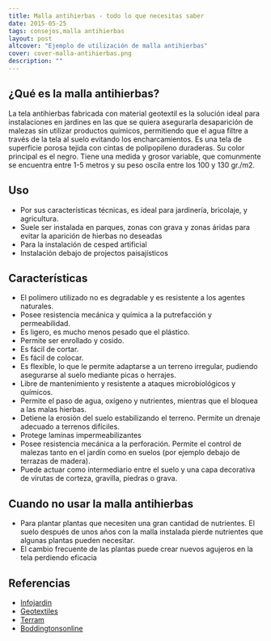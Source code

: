 ```yaml
---
title: Malla antihierbas - todo lo que necesitas saber
date: 2015-05-25
tags: consejos,malla antihierbas
layout: post
altcover: "Ejemplo de utilización de malla antihierbas"
cover: cover-malla-antihierbas.png
description: ""
---
```


¿Qué es la malla antihierbas?
-----------------------------

La tela antihierbas fabricada con material geotextil es la solución ideal para instalaciones en jardines en las que se quiera asegurarla desaparición de malezas sin utilizar productos químicos, permitiendo que el agua filtre a través de la tela al suelo evitando los encharcamientos.
Es una tela de superficie porosa tejida con cintas de polipopileno duraderas. Su color principal es el negro. Tiene una medida y grosor variable, que comunmente se encuentra entre 1-5 metros y su peso oscila entre los 100 y 130 gr./m2.


Uso
---

-	Por sus características técnicas, es ideal para jardinería, bricolaje, y agricultura.
-	Suele ser instalada en parques, zonas con grava y zonas áridas para evitar la aparición de hierbas no deseadas
-	Para la instalación de cesped artificial
-	Instalación debajo de projectos paisajísticos

Características
---------------

-	El polímero utilizado no es degradable y es resistente a los agentes naturales.
-	Posee resistencia mecánica y química a la putrefacción y permeabilidad.
-	Es ligero, es mucho menos pesado que el plástico.
-	Permite ser enrollado y cosido.
-	Es fácil de cortar.
-	Es fácil de colocar.
-	Es flexible, lo que le permite adaptarse a un terreno irregular, pudiendo asegurarse al suelo mediante picas o herrajes.
-	Libre de mantenimiento y resistente a ataques microbiológicos y químicos.
-	Permite el paso de agua, oxígeno y nutrientes, mientras que el bloquea a las malas hierbas.
-	Detiene la erosión del suelo estabilizando el terreno. Permite un drenaje adecuado a terrenos difíciles.
-	Protege laminas impermeabilizantes
-	Posee resistencia mecánica a la perforación. Permite el control de malezas tanto en el jardín como en suelos (por ejemplo debajo de terrazas de madera).
-	Puede actuar como intermediario entre el suelo y una capa decorativa de virutas de corteza, gravilla, piedras o grava.

Cuando no usar la malla antihierbas
-----------------------------------

-	Para plantar plantas que necesiten una gran cantidad de nutrientes. El suelo después de unos años con la malla instalada pierde nutrientes que algunas plantas pueden necesitar.
-	El cambio frecuente de las plantas puede crear nuevos agujeros en la tela perdiendo eficacia

Referencias
-----------

-	[Infojardin](http://www.infojardin.com/foro/showthread.php?t=99842)
-	[Geotextiles](http://www.geotextiles.es/es/content/6-que-es-geotextiles)
-	[Terram](http://www.terram.com/products/geotextiles/weedguard.html)
-	[Boddingtonsonline](http://www.boddingtonsonline.com/products/horticulture-gardening/landscape-fabrics/landscape-fabric-weed-control-fabric.php)
